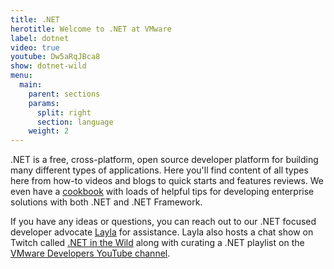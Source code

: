 ```yaml
---
title: .NET
herotitle: Welcome to .NET at VMware
label: dotnet
video: true
youtube: Dw5aRqJBca8
show: dotnet-wild
menu:
  main:
    parent: sections
    params:
      split: right
      section: language
    weight: 2
---
```


.NET is a free, cross-platform, open source developer platform for building many different types of applications. Here you'll find content of all types here from how-to videos and blogs to quick starts and features reviews. We even have a [cookbook](/cookbooks/dotnet) with loads of helpful tips for developing enterprise solutions with both .NET and .NET Framework.

If you have any ideas or questions, you can reach out to our .NET focused developer advocate [Layla](/team/layla-porter) for assistance. Layla also hosts a chat show on Twitch called [.NET in the Wild](/tv/dotnet-wild) along with curating a .NET playlist on the [VMware Developers YouTube channel](https://www.youtube.com/watch?v=QTZVwBSFhFM&list=PLAdzTan_eSPQm7gfKRNZYMG8t8c55LvkS).